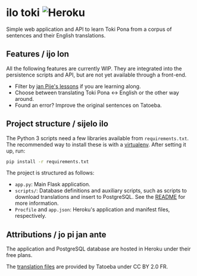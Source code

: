 # ilo toki ![Heroku](https://heroku-badge.herokuapp.com/?app=ilo-toki)

Simple web application and API to learn Toki Pona from a corpus of sentences and their English translations.

## Features / ijo lon

All the following features are currently WIP. They are integrated into the persistence scripts and API, but are not yet available through a front-end.

- Filter by [jan Pije's lessons](http://tokipona.net/tp/janpije/okamasona.php) if you are learning along.
- Choose between translating Toki Pona <-> English or the other way around.
- Found an error? Improve the original sentences on Tatoeba.

## Project structure / sijelo ilo

The Python 3 scripts need a few libraries available from `requirements.txt`. The recommended way to install these is with a [virtualenv](https://virtualenv.pypa.io/). After setting it up, run:

```bash
pip install -r requirements.txt
```

The project is structured as follows:

- `app.py`: Main Flask application.
- `scripts/`: Database definitions and auxiliary scripts, such as scripts to download translations and insert to PostgreSQL. See the [README](scripts/README.md) for more information.
- `Procfile` and `app.json`: Heroku's application and manifest files, respectively.

## Attributions / jo pi jan ante

The application and PostgreSQL database are hosted in Heroku under their free plans.

The [translation files](https://tatoeba.org/eng/downloads) are provided by Tatoeba under CC BY 2.0 FR.
